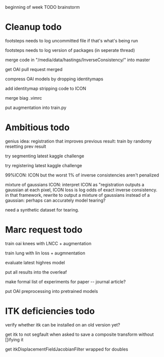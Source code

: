 beginning of week TODO brainstorm

# Cleanup todo

footsteps needs to log uncommitted file if that's what's being run

footsteps needs to log version of packages (in seperate thread)

merge code in "/media/data/hastings/InverseConsistency/" into master

get OAI pull request merged

compress OAI models by dropping identitymaps

add identitymap stripping code to ICON

merge biag .vimrc

put augmentation into train.py

# Ambitious todo

genius idea: registration that improves previous result: train by randomy resetting prev result

try segmenting latest kaggle challenge

try registering latest kaggle challenge

99%ICON: ICON but the worst 1% of inverse consistencies aren't penalized

mixture of gaussians ICON:
	interpret ICON as "registration outputs a gaussian at each pixel, ICON loss is log odds of exact inverse consistency. 
	in that framework, rewrite to output a mixture of gaussians instead of a gaussian: perhaps can accurately model tearing?

need a synthetic dataset for tearing.

# Marc request todo

train oai knees with LNCC + augmentation

train lung with lin loss + augmnentation

evaluate latest highres model

put all results into the overleaf

make formal list of experiments for paper -- journal article?

put OAI preprocessing into pretrained models


# ITK deficiencies todo

verify whether itk can be installed on an old version yet?

get itk to not segfault when asked to save a composite transform without []ifying it

get itkDisplacementFieldJacobianFilter wrapped for doubles



 
